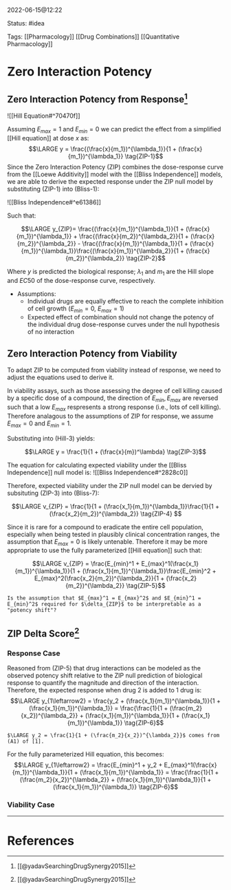 2022-06-15@12:22

Status: #idea

Tags: [[Pharmacology]] [[Drug Combinations]] [[Quantitative Pharmacology]]

# Zero Interaction Potency
## Zero Interaction Potency from Response[^1]
![[Hill Equation#^70470f]]

Assuming $E_{max}=1$ and $E_{min}=0$ we can predict the effect from a simplified [[Hill equation]] at dose $x$ as:
$$\LARGE y = \frac{(\frac{x}{m_1})^{\lambda_1}}{1 + (\frac{x}{m_1})^{\lambda_1}}  \tag{ZIP-1}$$ 
Since the Zero Interaction Potency (ZIP) combines the dose-response curve from the [[Loewe Additivity]] model with the [[Bliss Independence]] models, we are able to derive the expected response under the ZIP null model by substituting (ZIP-1) into (Bliss-1):

![[Bliss Independence#^e61386]]

Such that:

$$\LARGE y_{ZIP}= \frac{(\frac{x}{m_1})^{\lambda_1}}{1 + (\frac{x}{m_1})^{\lambda_1}} + \frac{(\frac{x}{m_2})^{\lambda_2}}{1 + (\frac{x}{m_2})^{\lambda_2}} - \frac{(\frac{x}{m_1})^{\lambda_1}}{1 + (\frac{x}{m_1})^{\lambda_1}}\frac{(\frac{x}{m_1})^{\lambda_2}}{1 + (\frac{x}{m_2})^{\lambda_2}} \tag{ZIP-2}$$ 

Where $y$ is predicted the biological response; $\lambda_1$ and $m_1$ are the Hill slope and $EC50$ of the dose-response curve, respectively.

- Assumptions:
	- Individual drugs are equally effective to reach the complete inhibition of cell growth ($E_{min}=0$, $E_{max}=1$)
	- Expected effect of combination should not change the potency of the individual drug dose-response curves under the null hypothesis of no interaction

## Zero Interaction Potency from Viability
To adapt ZIP to be computed from viability instead of response, we need to adjust the equations used to derive it.

In viability assays, such as those assessing the degree of cell killing caused by a specific dose of a compound, the direction of $E_{min}, E_{max}$ are reversed such that a low $E_{max}$ respresents a strong response (i.e., lots of cell killing). Therefore analagous to the assumptions of ZIP for response, we assume $E_{max}=0$ and $E_{min}=1$. 

Substituting into (Hill-3) yields:

$$\LARGE y = \frac{1}{1 + (\frac{x}{m})^\lambda} \tag{ZIP-3}$$

The equation for calculating expected viability under the [[Bliss Independence]] null model is:
![[Bliss Independence#^2828c0]]

Therefore, expected viability under the ZIP null model can be dervied by subsituting (ZIP-3) into (Bliss-7):

$$\LARGE v_{ZIP} = \frac{1}{1 + (\frac{x_1}{m_1})^{\lambda_1}}\frac{1}{1 + (\frac{x_2}{m_2})^{\lambda_2}} \tag{ZIP-4} $$

Since it is rare for a compound to eradicate the entire cell population, especially when being tested in plausibly clinical concentration ranges, the assumption that $E_{max} = 0$ is likely untenable. Therefore it may be more appropriate to use the fully parameterized [[Hill equation]] such that:

$$\LARGE v_{ZIP} = \frac{E_{min}^1 + E_{max}^1(\frac{x_1}{m_1})^{\lambda_1}}{1 + (\frac{x_1}{m_1})^{\lambda_1}}\frac{E_{min}^2 + E_{max}^2(\frac{x_2}{m_2})^{\lambda_2}}{1 + (\frac{x_2}{m_2})^{\lambda_2}} \tag{ZIP-5}$$

```ad-question
Is the assumption that $E_{max}^1 = E_{max}^2$ and $E_{min}^1 = E_{min}^2$ required for $\delta_{ZIP}$ to be interpretable as a "potency shift"? 
```

## ZIP Delta Score[^1]
### Response Case

Reasoned from (ZIP-5) that drug interactions can be modeled as the observed potency shift relative to the ZIP null prediction of biological response to quantify the magnitude and direction of the interaction. Therefore, the expected response when drug 2 is added to 1 drug is:
$$\LARGE y_{1\leftarrow2} = \frac{y_2 + (\frac{x_1}{m_1})^{\lambda_1}}{1 + (\frac{x_1}{m_1})^{\lambda_1}} = \frac{\frac{1}{1 + (\frac{m_2}{x_2})^{\lambda_2}} + (\frac{x_1}{m_1})^{\lambda_1}}{1 + (\frac{x_1}{m_1})^{\lambda_1}} \tag{ZIP-6}$$
```ad-note
$\LARGE y_2 = \frac{1}{1 + (\frac{m_2}{x_2})^{\lambda_2}}$ comes from (A1) of [1].
```
For the fully parameterized Hill equation, this becomes:
$$\LARGE y_{1\leftarrow2} = \frac{E_{min}^1 + y_2 + E_{max}^1(\frac{x}{m_1})^{\lambda_1}}{1 + (\frac{x_1}{m_1})^{\lambda_1}} = \frac{\frac{1}{1 + (\frac{m_2}{x_2})^{\lambda_2}} + (\frac{x_1}{m_1})^{\lambda_1}}{1 + (\frac{x_1}{m_1})^{\lambda_1}} \tag{ZIP-6}$$

### Viability Case



---
# References
[^1]: [[@yadavSearchingDrugSynergy2015]]